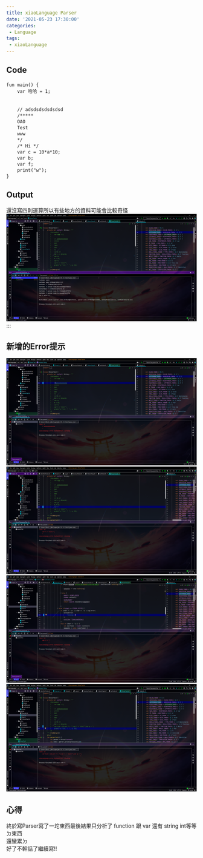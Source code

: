 ```yaml
---
title: xiaoLanguage Parser
date: '2021-05-23 17:30:00'
categories:
 - Language
tags:
 - xiaoLanguage
---
```


## Code
```
fun main() {
    var 哈哈 = 1;
    

    // adsdsdsdsdsdsd
    /*****
    OAO
    Test
    www
    */
    /* Hi */
    var c = 10*a*10;
    var b;
    var f;
    print("w");
}

```

## Output
還沒寫四則運算所以有些地方的資料可能會比較奇怪
![就是圖片別懷疑](/image/code-7.png)
:::

## 新增的Error提示
![就是圖片別懷疑](/image/code-8.png)
![就是圖片別懷疑](/image/code-9.png)
![就是圖片別懷疑](/image/code-10.png)
![就是圖片別懷疑](/image/code-11.png)

## 心得
終於寫Parser寫了一坨東西最後結果只分析了 function 跟 var 還有 string int等等ㄉ東西<br>
還蠻累ㄉ <br>
好了不幹話了繼續寫!!
